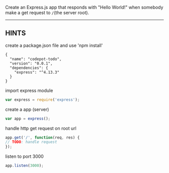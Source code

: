 Create an Express.js app that responds with "Hello World!" when somebody make a get request to `/`(the server root).

-----------------------------

## HINTS

create a package.json file and use 'npm install'
```
{
  "name": "codepot-todo",
  "version": "0.0.1",
  "dependencies": {
    "express": "^4.13.3"
  }
}
```

import express module
```js
var express = require('express');
```

create a app (server)
```js
var app = express();
```

handle http get request on root url
```js
app.get('/', function(req, res) {
// TODO: handle request
});
```

listen to port 3000
```js
app.listen(3000);
```